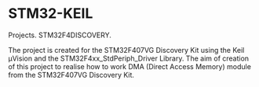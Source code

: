 # STM32-KEIL
Projects. STM32F4DISCOVERY.

The project is created for the STM32F407VG Discovery Kit using the Keil µVision and the STM32F4xx_StdPeriph_Driver Library.
The aim of creation of this project to realise how to work DMA (Direct Access Memory) module from the STM32F407VG Discovery Kit.
